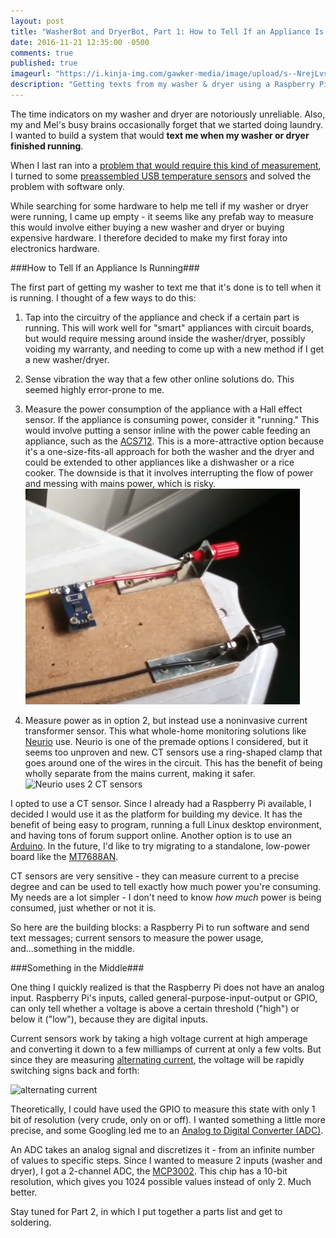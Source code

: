 ```yaml
---
layout: post
title: "WasherBot and DryerBot, Part 1: How to Tell If an Appliance Is Running"
date: 2016-11-21 12:35:00 -0500
comments: true
published: true
imageurl: "https://i.kinja-img.com/gawker-media/image/upload/s--NrejLvsE--/c_fit,fl_progressive,q_80,w_636/bucyzpye75xamq6yxxvm.jpg"
description: "Getting texts from my washer & dryer using a Raspberry Pi to measure power consumption"
---
```


The time indicators on my washer and dryer are notoriously unreliable. Also, my and Mel's busy brains occasionally forget that we started doing laundry. I wanted to build a system that would __text me when my washer or dryer finished running__.

When I last ran into a [problem that would require this kind of measurement](/2013/10/24/homebrew-temperature-monitoring/), I turned to some [preassembled USB temperature sensors](http://www.pcsensor.com/usb-thermometers.html) and solved the problem with software only. 

While searching for some hardware to help me tell if my washer or dryer were running, I came up empty - it seems like any prefab way to measure this would involve either buying a new washer and dryer or buying expensive hardware. I therefore decided to make my first foray into electronics hardware.

###How to Tell If an Appliance Is Running###

The first part of getting my washer to text me that it's done is to tell when it is running. I thought of a few ways to do this:

1. Tap into the circuitry of the appliance and check if a certain part is running. This will work well for "smart" appliances with circuit boards, but would require messing around inside the washer/dryer, possibly voiding my warranty, and needing to come up with a new method if I get a new washer/dryer.

2. Sense vibration the way that a few other online solutions do. This seemed highly error-prone to me.

3. Measure the power consumption of the appliance with a Hall effect sensor. If the appliance is consuming power, consider it "running." This would involve putting a sensor inline with the power cable feeding an appliance, such as the [ACS712](https://www.amazon.com/Current-Sensor-Module-ACS712-Electronic/dp/B00COD9GO2/ref=sr_1_5?ie=UTF8&qid=1480265285&sr=8-5&keywords=ACS712). This is a more-attractive option because it's a one-size-fits-all approach for both the washer and the dryer and could be extended to other appliances like a dishwasher or a rice cooker. The downside is that it involves interrupting the flow of power and messing with mains power, which is risky.
[![The ACS712 in action](/images/washerdryerbot/acs712_in_action.png)](https://www.youtube.com/watch?v=UF5jrnXvTlM&t=3m15s)

4. Measure power as in option 2, but instead use a noninvasive current transformer sensor. This what whole-home monitoring solutions like [Neurio](http://neur.io/products/) use. Neurio is one of the premade options I considered, but it seems too unproven and new. CT sensors use a ring-shaped clamp that goes around one of the wires in the circuit. This has the benefit of being wholly separate from the mains current, making it safer.
![Neurio uses 2 CT sensors](http://neur.io/wp-content/uploads/HEM_Contents.jpg)

I opted to use a CT sensor. Since I already had a Raspberry Pi available, I decided I would use it as the platform for building my device. It has the benefit of being easy to program, running a full Linux desktop environment, and having tons of forum support online. Another option is to use an [Arduino](https://openenergymonitor.org/emon/buildingblocks/how-to-build-an-arduino-energy-monitor-measuring-current-only). In the future, I'd like to try migrating to a standalone, low-power board like the [MT7688AN](http://hackerboards.com/tiny-iot-sbc-runs-openwrt-on-mediatek-mips-soc/).

CT sensors are very sensitive - they can measure current to a precise degree and can be used to tell exactly how much power you're consuming. My needs are a lot simpler - I don't need to know _how much_ power is being consumed, just whether or not it is.

So here are the building blocks: a Raspberry Pi to run software and send text messages; current sensors to measure the power usage, and...something in the middle.

###Something in the Middle###

One thing I quickly realized is that the Raspberry Pi does not have an analog input. Raspberry Pi's inputs, called general-purpose-input-output or GPIO, can only tell whether a voltage is above a certain threshold ("high") or below it ("low"), because they are digital inputs.

Current sensors work by taking a high voltage current at high amperage and converting it down to a few milliamps of current at only a few volts. But since they are measuring [alternating current](https://learn.sparkfun.com/tutorials/alternating-current-ac-vs-direct-current-dc), the voltage will be rapidly switching signs back and forth:

![alternating current](https://cdn.sparkfun.com/r/600-600/assets/learn_tutorials/1/1/5/AC_sinewave_1.png)

Theoretically, I could have used the GPIO to measure this state with only 1 bit of resolution (very crude, only on or off). I wanted something a little more precise, and some Googling led me to an [Analog to Digital Converter (ADC)](https://learn.adafruit.com/raspberry-pi-analog-to-digital-converters/overview).

An ADC takes an analog signal and discretizes it - from an infinite number of values to specific steps. Since I wanted to measure 2 inputs (washer and dryer), I got a 2-channel ADC, the [MCP3002](https://www.sparkfun.com/products/8636). This chip has a 10-bit resolution, which gives you 1024 possible values instead of only 2. Much better.

Stay tuned for Part 2, in which I put together a parts list and get to soldering.


